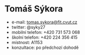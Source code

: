 # Tomáš Sýkora

  * e-mail: [tomas.sykora@fit.cvut.cz](mailto:tomas.sykora@fit.cvut.cz)
  * twitter: @syky27
  * mobilní telefon: +420 731 573 068
  * školní telefon:  +420 224 356 415
  * místnost: A1153
  * konzultace: po předchozí dohodě

